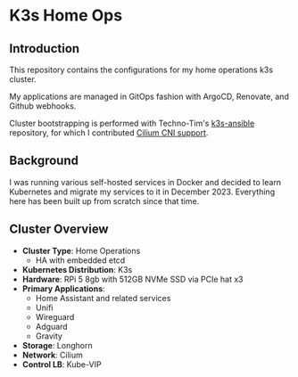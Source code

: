 # K3s Home Ops

## Introduction

This repository contains the configurations for my home operations k3s cluster.

My applications are managed in GitOps fashion with ArgoCD, Renovate, and Github webhooks.

Cluster bootstrapping is performed with Techno-Tim's [k3s-ansible](https://github.com/techno-tim/k3s-ansible) repository, for which I contributed [Cilium CNI support](https://github.com/techno-tim/k3s-ansible/pull/435).

## Background

I was running various self-hosted services in Docker and decided to learn Kubernetes and migrate my services to it in December 2023. Everything here has been built up from scratch since that time.

## Cluster Overview

- **Cluster Type**: Home Operations
    - HA with embedded etcd
- **Kubernetes Distribution**: K3s
- **Hardware**: RPi 5 8gb with 512GB NVMe SSD via PCIe hat x3
- **Primary Applications**:
  - Home Assistant and related services
  - Unifi
  - Wireguard
  - Adguard
  - Gravity
- **Storage**: Longhorn
- **Network**: Cilium
- **Control LB**: Kube-VIP
